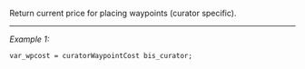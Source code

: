 Return current price for placing waypoints (curator specific).


---
*Example 1:*
```sqf
var_wpcost = curatorWaypointCost bis_curator;
```